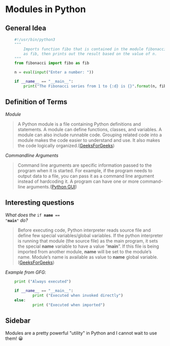# Modules in Python

## General Idea

```python
	#!/usr/bin/python3
	"""
	    Imports function fibo that is contained in the module fibonacci
	    as fib, then prints out the result based on the value of n.
	"""
	from fibonacci import fibo as fib

	n = eval(input("Enter a number: "))

	if __name__ == "__main__":
	    print("The Fibonacci series from 1 to {:d} is {}".format(n, fib(n)))
```

## Definition of Terms

_Module_

> A Python module is a file containing Python definitions and statements. A module can define functions, classes, and variables. A module can also include runnable code. Grouping related code into a module makes the code easier to understand and use. It also makes the code logically organized.([GeeksForGeeks](https://www.geeksforgeeks.org/python-modules/))

_Commandline Arguments_

> Command line arguments are specific information passed to the program when it is started. For example, if the program needs to output data to a file, you can pass it as a command line argument instead of hardcoding it. A program can have one or more command-line arguments.([Python GUI](https://pythongui.org/what-are-command-line-arguments-and-how-to-pass-arguments-to-a-python-script/))

## Interesting questions

*What does the* <code>if __name__ == "__main__"</code> *do?*

> Before executing code, Python interpreter reads source file and define few special variables/global variables. If the python interpreter is running that module (the source file) as the main program, it sets the special __name__ variable to have a value “__main__”. If this file is being imported from another module, __name__ will be set to the module’s name. Module’s name is available as value to __name__ global variable.([GeeksForGeeks](https://www.geeksforgeeks.org/what-does-the-if-__name__-__main__-do/))

_Example from GFG_:

```python
	print ("Always executed")
 
	if __name__ == "__main__":
    	    print ("Executed when invoked directly")
	else:
    	    print ("Executed when imported")
```

## Sidebar

Modules are a pretty powerful "utility" in Python and I cannot wait to use them! :grinning:
